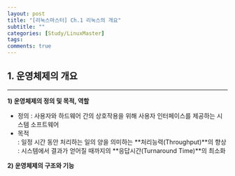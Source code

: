```yaml
---
layout: post
title: "[리눅스마스터] Ch.1 리눅스의 개요"
subtitle: ""
categories: [Study/LinuxMaster] 
tags:
comments: true
---
```


## 1. 운영체제의 개요

---

**1) 운영체제의 정의 및 목적, 역할**
- 정의 : 사용자와 하드웨어 간의 상호작용을 위해 사용자 인터페이스를 제공하는 시스템 소프트웨어
- 목적  
 : 일정 시간 동안 처리하는 일의 양을 의미하는 **처리능력(Throughput)**의 향상  
 : 시스템에서 결과가 얻어질 때까지의 **응답시간(Turnaround Time)**의 최소화

**2) 운영체제의 구조와 기능**